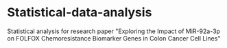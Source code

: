# Statistical-data-analysis
Statistical analysis for research paper "Exploring the Impact of MiR-92a-3p on FOLFOX Chemoresistance Biomarker Genes in Colon Cancer Cell Lines"
